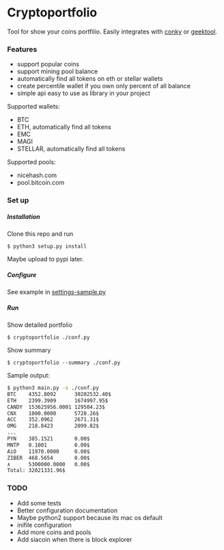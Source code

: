 # Cryptoportfolio
Tool for show your coins portfilio. Easily integrates with
[conky](https://github.com/brndnmtthws/conky) or 
[geektool](https://www.tynsoe.org/v2/geektool/).  


### Features
* support popular coins
* support mining pool balance
* automatically find all tokens on eth or stellar wallets
* create percentile wallet if you own only percent of all balance
* simple api easy to use as library in your project

Supported wallets:
* BTC
* ETH, automatically find all tokens
* EMC
* MAGI
* STELLAR, automatically find all tokens

Supported pools:
* nicehash.com
* pool.bitcoin.com

### Set up
##### Installation
Clone this repo and run 
```shell
$ python3 setup.py install
```
Maybe upload to pypi later.

##### Configure
See example in [settings-sample.py](settings-sample.py)

##### Run
Show detailed portfolio
```shell
$ cryptoportfolio ./conf.py
```

Show summary
```shell
$ cryptoportfolio --summary ./conf.py
```
Sample output:
```sh
$ python3 main.py -s ./conf.py
BTC    4352.8092      30202532.40$
ETH    2399.3909      1674997.95$
CANDY  153625956.0001 129504.23$
CNX    1000.0000      5728.26$
ACC    352.0962       2671.31$
OMG    218.8423       2099.82$
...
PYN    385.1521       0.00$
MNTP   0.1001         0.00$
AiO    11970.0000     0.00$
ZIBER  468.5654       0.00$
٨      5300000.0000   0.00$
Total: 32021331.96$
```

### TODO
* Add some tests
* Better configuration documentation
* Maybe python2 support because its mac os default
* inifile configuration
* Add more coins and pools
* Add siacoin when there is block explorer
